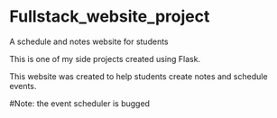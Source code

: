# Fullstack_website_project
A schedule and notes website for students

This is one of my side projects created using Flask.

This website was created to help students create notes and schedule events.

#Note: the event scheduler is bugged
